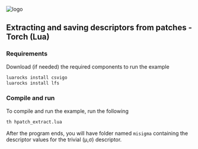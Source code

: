 ![logo](../../utils/imgs/hpatch.png "logo") 
## Extracting and saving descriptors from patches - Torch (Lua)

### Requirements
Download (if needed) the required components to run the example

```sh
luarocks install csvigo
luarocks install lfs
```

### Compile and run

To compile and run the example, run the following

```sh 
th hpatch_extract.lua
```

After the program ends, you will have folder named `misigma`
containing the descriptor values for the trivial (&#956;,&#963;)
descriptor.


